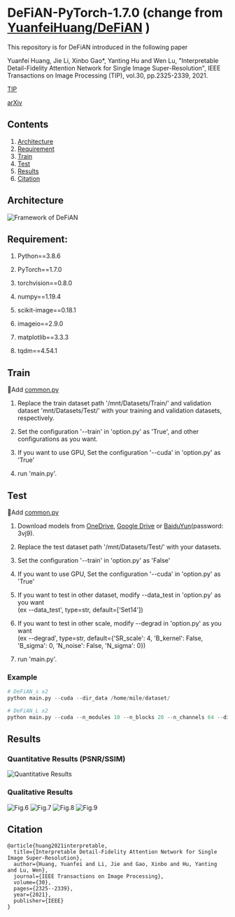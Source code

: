 # DeFiAN-PyTorch-1.7.0 (change from <a href="https://github.com/YuanfeiHuang/DeFiAN">YuanfeiHuang/DeFiAN</a> )
This repository is for DeFiAN introduced in the following paper

Yuanfei Huang, Jie Li, Xinbo Gao*, Yanting Hu and Wen Lu, "Interpretable Detail-Fidelity Attention Network for Single Image Super-Resolution", IEEE Transactions on Image Processing (TIP), vol.30, pp.2325-2339, 2021.

[TIP](https://ieeexplore.ieee.org/document/9334407)

[arXiv](https://arxiv.org/abs/2009.13134)

## Contents
1. [Architecture](#architecture)
2. [Requirement](#requirement)
3. [Train](#train)
4. [Test](#test)
5. [Results](#results)
6. [Citation](#citation)

## Architecture

![Framework of DeFiAN](/Figs/Framework_DeFiAN.png)

## Requirement:

1. Python==3.8.6

2. PyTorch==1.7.0

3. torchvision==0.8.0

4. numpy==1.19.4

5. scikit-image==0.18.1

6. imageio==2.9.0

7. matplotlib==3.3.3

8. tqdm==4.54.1

## Train
🎯Add <a href="https://github.com/YuanfeiHuang/TLSR/tree/main/data">common.py</a>
1. Replace the train dataset path '/mnt/Datasets/Train/' and validation dataset 'mnt/Datasets/Test/' with your training and validation datasets, respectively.

3. Set the configuration '--train' in 'option.py' as 'True', and other configurations as you want.

4. If you want to use GPU, Set the configuration '--cuda' in 'option.py' as 'True'

5. run 'main.py'.
## Test
🎯Add <a href="https://github.com/YuanfeiHuang/TLSR/tree/main/data">common.py</a>
1. Download models from [OneDrive](https://1drv.ms/u/s!ArdHek-3P6D-avrb8QJPrzqeU2c?e=Md84Tw), [Google Drive](https://drive.google.com/drive/folders/1C38IUUQCPlXcpmW_gki_IpWHGYMo7KL4?usp=sharing) or [BaiduYun](https://pan.baidu.com/s/10fLcejD2N5nTnk-TUj9a_A)(password: 3vj9).

2. Replace the test dataset path '/mnt/Datasets/Test/' with your datasets.

3. Set the configuration '--train' in 'option.py' as 'False'

4. If you want to use GPU, Set the configuration '--cuda' in 'option.py' as 'True'

5. If you want to test in other dataset, modify --data_test in 'option.py' as you want 
  <br/>(ex --data_test', type=str, default=['Set14'])

6. If you want to test in other scale, modify --degrad in 'option.py' as you want
  <br/>(ex --degrad', type=str,  default={'SR_scale': 4, 'B_kernel': False, 'B_sigma': 0, 'N_noise': False, 'N_sigma': 0})

7. run 'main.py'.

### Example
```python
# DeFiAN_s x2 
python main.py --cuda --dir_data /home/mile/dataset/

# DeFiAN_L x2 
python main.py --cuda --n_modules 10 --n_blocks 20 --n_channels 64 --dir_data /home/mile/dataset/  
```

## Results
### Quantitative Results (PSNR/SSIM)
![Quantitative Results](/Figs/Quantitative_Results.png)

### Qualitative Results
![Fig.6](/Figs/Fig_6.png)
![Fig.7](/Figs/Fig_7.png)
![Fig.8](/Figs/Fig_8.png)
![Fig.9](/Figs/Fig_9.png) 

## Citation
```
@article{huang2021interpretable,
  title={Interpretable Detail-Fidelity Attention Network for Single Image Super-Resolution},
  author={Huang, Yuanfei and Li, Jie and Gao, Xinbo and Hu, Yanting and Lu, Wen},
  journal={IEEE Transactions on Image Processing},
  volume={30},
  pages={2325--2339},
  year={2021},
  publisher={IEEE}
}
```
